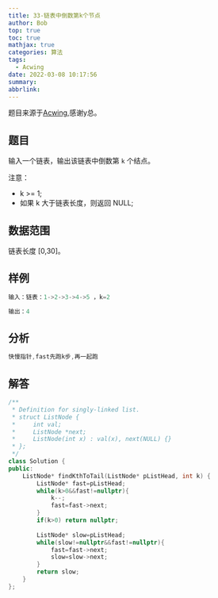 ```yaml
---
title: 33-链表中倒数第k个节点
author: Bob
top: true
toc: true
mathjax: true
categories: 算法
tags:
  - Acwing
date: 2022-03-08 10:17:56
summary:
abbrlink:
---
```

题目来源于[Acwing](https://www.acwing.com/),感谢y总。

## 题目
输入一个链表，输出该链表中倒数第 `k` 个结点。

注意：
- k >= 1;
- 如果 k 大于链表长度，则返回 NULL;
  
## 数据范围
链表长度 [0,30]。

## 样例
```c++
输入：链表：1->2->3->4->5 ，k=2

输出：4
```

## 分析
```c++
快慢指针,fast先跑k步,再一起跑
```

## 解答
```c++
/**
 * Definition for singly-linked list.
 * struct ListNode {
 *     int val;
 *     ListNode *next;
 *     ListNode(int x) : val(x), next(NULL) {}
 * };
 */
class Solution {
public:
    ListNode* findKthToTail(ListNode* pListHead, int k) {
        ListNode* fast=pListHead;
        while(k>0&&fast!=nullptr){
            k--;
            fast=fast->next;
        }
        if(k>0) return nullptr;
        
        ListNode* slow=pListHead;
        while(slow!=nullptr&&fast!=nullptr){
            fast=fast->next;
            slow=slow->next;
        }
        return slow;
    }
};
```